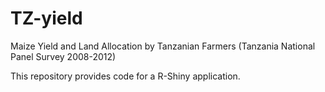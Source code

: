 # TZ-yield
Maize Yield and Land Allocation by Tanzanian Farmers (Tanzania National Panel Survey 2008-2012)

This repository provides code for a R-Shiny application.
